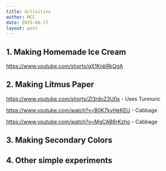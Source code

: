 ```yaml
---
title: Activities
author: MCC
date: 2025-06-17
layout: post
---
```


## 1. Making Homemade Ice Cream

https://www.youtube.com/shorts/gX1KnbRkQgA


## 2. Making Litmus Paper

https://www.youtube.com/shorts/Zl3rdoZ3U0s - Uses Turmuric

https://www.youtube.com/watch?v=B0K7kyHeKEU - Cabbage

https://www.youtube.com/watch?v=MgCAB6rKzho - Cabbage

## 3. Making Secondary Colors



## 4. Other simple experiments